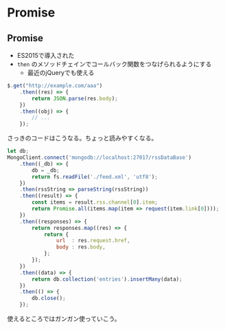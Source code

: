 Promise
================================================================

## Promise

* ES2015で導入された
* `then` のメソッドチェインでコールバック関数をつなげられるようにする
  * 最近のjQueryでも使える

```javascript
$.get("http://example.com/aaa")
    .then((res) => {
        return JSON.parse(res.body);
    })
    .then((obj) => {
        // ...      
    });
```

さっきのコードはこうなる。ちょっと読みやすくなる。
```javascript
let db;
MongoClient.connect('mongodb://localhost:27017/rssDataBase')
    .then((_db) => {
        db = _db;
        return fs.readFile('./feed.xml', 'utf8');
    })
    .then(rssString => parseString(rssString))
    .then((result) => {
        const items = result.rss.channel[0].item;
        return Promise.all(items.map(item => request(item.link[0])));
    })
    .then((responses) => {
        return responses.map((res) => {
            return {
                url  : res.request.href,
                body : res.body,
            };
        });
    })
    .then((data) => {
        return db.collection('entries').insertMany(data);
    })
    .then(() => {
        db.close();
    });
```

使えるところではガンガン使っていこう。

